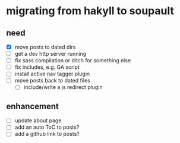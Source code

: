 # migrating from hakyll to soupault

## need

- [x] move posts to dated dirs
- [ ] get a dev http server running
- [ ] fix sass compilation or ditch for something else
- [ ] fix includes, e.g. GA script
- [ ] install active nav tagger plugin
- [ ] move posts back to dated files
  - [ ] include/write a js redirect plugin

## enhancement

- [ ] update about page
- [ ] add an auto ToC to posts?
- [ ] add a github link to posts?
